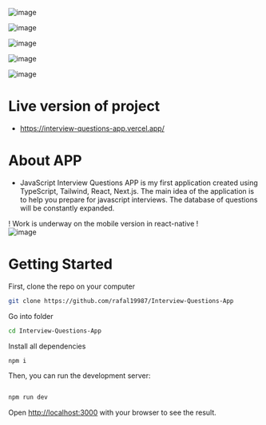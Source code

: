 ![image](https://github.com/user-attachments/assets/be13934d-83c2-47f9-8616-49857998fdea)

![image](https://github.com/user-attachments/assets/a38ab437-cafb-4ab9-86d5-339fadfa0c92)

![image](https://github.com/user-attachments/assets/d9b62575-593d-4a4b-ba04-1c1116ceef73)

![image](https://github.com/user-attachments/assets/192f79f7-04fa-471d-89f5-adfa1d1374e6)

![image](https://github.com/user-attachments/assets/35cd5030-3da2-4fdf-9b28-b4ddf7cfdea1)


# Live version of project

- https://interview-questions-app.vercel.app/

# About APP

- JavaScript Interview Questions APP is my first application created using TypeScript, Tailwind, React, Next.js. The main idea of the application is to help you prepare for javascript interviews. The database of questions will be constantly expanded.

! Work is underway on the mobile version in react-native ! <br />
![image](https://github.com/rafal19987/Interview-Questions-App/assets/6312438/6b3ee285-121c-4beb-9242-8ebd26368bc6)


# Getting Started

First, clone the repo on your computer

```bash
git clone https://github.com/rafal19987/Interview-Questions-App
```

Go into folder

```bash
cd Interview-Questions-App
```

Install all dependencies

```bash
npm i
```

Then, you can run the development server:

```bash

npm run dev
```

Open [http://localhost:3000](http://localhost:3000) with your browser to see the result.
